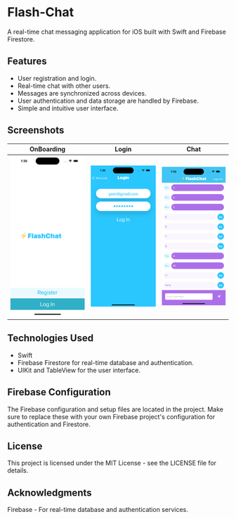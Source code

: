 # Flash-Chat

A real-time chat messaging application for iOS built with Swift and Firebase Firestore.

## Features
- User registration and login.
- Real-time chat with other users.
- Messages are synchronized across devices.
- User authentication and data storage are handled by Firebase.
- Simple and intuitive user interface.

## Screenshots

OnBoarding             |        Login       |         Chat   
:-------------------------:|:-------------------------:|:-------------------------:
<img src="asset/onboarding.png" width="250" >  |   <img src="asset/loginscreen.png" width="250" >  |   <img src="asset/chatscreen.png" width="250" >

## Technologies Used
- Swift
- Firebase Firestore for real-time database and authentication.
- UIKit and TableView for the user interface.

## Firebase Configuration
The Firebase configuration and setup files are located in the project. Make sure to replace these with your own Firebase project's configuration for authentication and Firestore.

## License
This project is licensed under the MIT License - see the LICENSE file for details.

## Acknowledgments
Firebase - For real-time database and authentication services.
